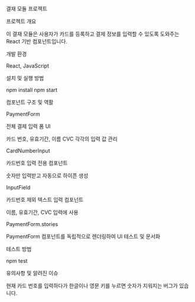 결재 모듈 프로젝트

프로젝트 개요

이 결재 모듈은 사용자가 카드를 등록하고 결제 정보를 입력할 수 있도록 도와주는 React 기반 컴포넌트입니다.

개발 환경

React, JavaScript

설치 및 실행 방법

npm install
npm start

컴포넌트 구조 및 역활

PaymentForm

전체 결제 입력 폼 UI

카드 번호, 유효기간, 이름 CVC 각각의 입력 값 관리

CardNumberInput

카드번호 입력 전용 컴포넌트

숫자만 입력받고 자동으로 하이픈 생성

InputField

카드번호 제외 텍스트 입력 컴포넌트

이름, 유효기간, CVC 입력에 사용

PaymentForm.stories

PaymentForm 컴포넌트를 독립적으로 렌더링하여 UI 테스트 및 문서화

테스트 방법

npm test

유의사항 및 알려진 이슈

현재 카드 번호를 입력하다가 한글이나 영문 키를 누르면 숫자가 지워지는 버그가 있습니다.
